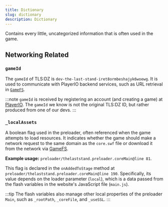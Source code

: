 ```yaml
---
title: Dictionary
slug: dictionary
description: Dictionary
---
```


Contains every little, uncategorized information that is often used in the game.

## Networking Related

### `gameId`

The `gameId` of TLS:DZ is `dev-the-last-stand-iret8ormbeshajyk6woewg`. It is used to communicate with PlayerIO backend services, such as URL retrieval in [`GameFS`](/common/playerio/gamefs).

:::note
`gameId` is received by registering an account (and creating a game) at [PlayerIO](playerio.com). The `gameId` we know is not the original TLS:DZ ID, but rather produced from one of our devs.
:::

### `_localAssets`

A boolean flag used in the preloader, often referenced when the game attempts to load resources. It indicates whether the game should make a network request to the same domain as the `core.swf` file or download it from the network via [GameFS](/common/playerio/gamefs).

**Example usage:** `preloader/thelaststand.preloader.coreMain@line 81`.

This flag is declared in the `onAddedToStage` method at `preloader/thelaststand.preloader.coreMain@line 190`. Specifically, its value depends on the loader parameter (`local`), which is a data passed from the flash variables in the website's JavaScript file (`main.js`).

:::tip
The flash variables also manage other local properties of the preloader `Main`, such as `_rootPath`, `_coreFile`, and `_useSSL`.
:::
